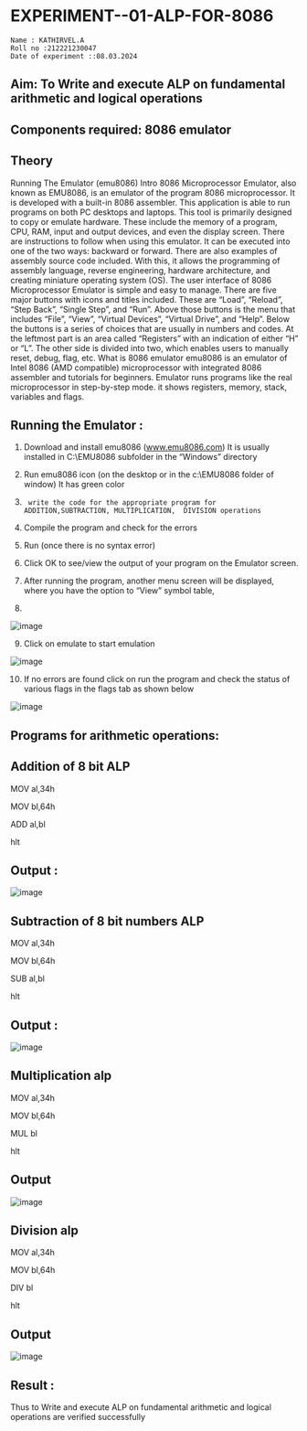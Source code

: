 # EXPERIMENT--01-ALP-FOR-8086
```
Name : KATHIRVEL.A
Roll no :212221230047
Date of experiment ::08.03.2024

```



## Aim: To Write and execute ALP on fundamental arithmetic and logical operations
## Components required: 8086  emulator 
## Theory 
Running The Emulator (emu8086) Intro 8086 Microprocessor Emulator, also known as EMU8086, is an emulator of the program 8086 microprocessor. It is developed with a built-in 8086 assembler. This application is able to run programs on both PC desktops and laptops. This tool is primarily designed to copy or emulate hardware. These include the memory of a program, CPU, RAM, input and output devices, and even the display screen. There are instructions to follow when using this emulator. It can be executed into one of the two ways: backward or forward. There are also examples of assembly source code included. With this, it allows the programming of assembly language, reverse engineering, hardware architecture, and creating miniature operating system (OS). The user interface of 8086 Microprocessor Emulator is simple and easy to manage. There are five major buttons with icons and titles included. These are “Load”, “Reload”, “Step Back”, “Single Step”, and “Run”. Above those buttons is the menu that includes “File”, “View”, “Virtual Devices”, “Virtual Drive”, and “Help”. Below the buttons is a series of choices that are usually in numbers and codes. At the leftmost part is an area called “Registers” with an indication of either “H” or “L”. The other side is divided into two, which enables users to manually reset, debug, flag, etc. What is 8086 emulator emu8086 is an emulator of Intel 8086 (AMD compatible) microprocessor with integrated 8086 assembler and tutorials for beginners. Emulator runs programs like the real microprocessor in step-by-step mode. it shows registers, memory, stack, variables and flags.


 ## Running the Emulator :
1.	Download and install emu8086 (www.emu8086.com) It is usually installed in C:\EMU8086 subfolder in the “Windows” directory
2.	  Run  emu8086 icon (on the desktop or in the c:\EMU8086 folder of window) It has green color 
 
 
3.		write the code for the appropriate program for ADDITION,SUBTRACTION, MULTIPLICATION,  DIVISION operations 

4.	 Compile the program and check for the errors 
5.	Run (once there is no syntax error) 

6.	Click OK to see/view the output of your program on the Emulator screen. 


7.	After running the program, another menu screen will be displayed, where you have the option to “View” symbol table,
8.	 


![image](https://user-images.githubusercontent.com/36288975/189273263-d65baae9-4b8f-4723-afb3-c0ffa4052b04.png)











9.	Click on emulate to start emulation 








![image](https://user-images.githubusercontent.com/36288975/189273273-9bb36ec1-e2e8-4892-8d35-37707332bfdc.png)








10.	If no errors are found click on run the program and check the status of various flags in the flags tab as shown below 






![image](https://user-images.githubusercontent.com/36288975/189273277-113a2a33-4a40-4ff8-95a5-ecd3a1f504fe.png)







## Programs for arithmetic  operations:




## Addition  of 8 bit ALP 


MOV al,34h

MOV bl,64h

ADD al,bl

hlt



## Output  :




![image](https://github.com/KathirvelAIDS/EXPERIMENT--01-ALP-FOR-8086/assets/94911373/59f8646a-9cbe-4f63-a252-7c4b778896d2)



 
## Subtraction   of 8 bit numbers  ALP 

 MOV al,34h

MOV bl,64h

SUB al,bl

hlt



 
## Output :


![image](https://github.com/KathirvelAIDS/EXPERIMENT--01-ALP-FOR-8086/assets/94911373/e98e63b1-1504-48f7-ac63-d6e122778847)



## Multiplication alp 


MOV al,34h

MOV bl,64h

MUL bl

hlt



 ## Output  


![image](https://github.com/KathirvelAIDS/EXPERIMENT--01-ALP-FOR-8086/assets/94911373/681159dd-38f3-4cb0-b828-bbcb7bbf3fa3)




## Division alp 



MOV al,34h

MOV bl,64h

DIV bl

hlt



## Output  



![image](https://github.com/KathirvelAIDS/EXPERIMENT--01-ALP-FOR-8086/assets/94911373/0245ba19-8fc3-4736-a864-291b0e439501)



## Result :



Thus to Write and execute ALP on fundamental arithmetic and logical operations are verified successfully









